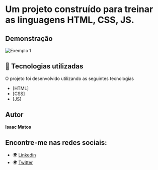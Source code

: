 # Um projeto construído para treinar as linguagens HTML, CSS, JS.

## Demonstração

<img src="./img/gh.png" alt="Exemplo 1">

## 🚀 Tecnologias utilizadas

O projeto foi desenvolvido utilizando as seguintes tecnologias

- [HTML]
- [CSS]
- [JS]

## Autor

**Isaac Matos**

## Encontre-me nas redes sociais:

- 🌍 [Linkedin](https://www.linkedin.com/in/isaac-matos-568b6911a/)
- 🌍 [Twitter](https://twitter.com/ic_matos)
